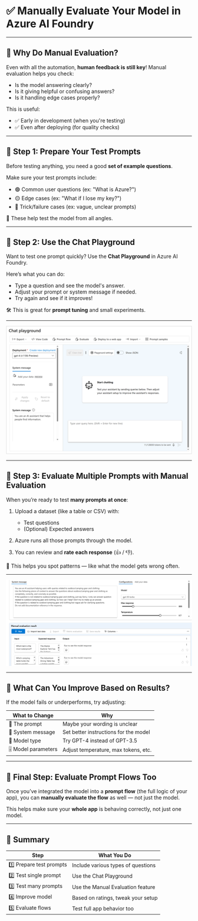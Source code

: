 # ✅ Manually Evaluate Your Model in Azure AI Foundry

---

## 🤔 Why Do Manual Evaluation?

Even with all the automation, **human feedback is still key**!
Manual evaluation helps you check:

- Is the model answering clearly?
- Is it giving helpful or confusing answers?
- Is it handling edge cases properly?

This is useful:

- ✅ Early in development (when you're testing)
- ✅ Even after deploying (for quality checks)

---

## 🧪 Step 1: Prepare Your Test Prompts

Before testing anything, you need a good **set of example questions**.

Make sure your test prompts include:

- 🟢 Common user questions (ex: "What is Azure?")
- 🟡 Edge cases (ex: "What if I lose my key?")
- 🔴 Trick/failure cases (ex: vague, unclear prompts)

📌 These help test the model from all angles.

---

## 💬 Step 2: Use the Chat Playground

Want to test one prompt quickly? Use the **Chat Playground** in Azure AI Foundry.

Here’s what you can do:

- Type a question and see the model's answer.
- Adjust your prompt or system message if needed.
- Try again and see if it improves!

🛠️ This is great for **prompt tuning** and small experiments.

---

![ChatPlayground](images/ChatPlayground.png)

---

## 📄 Step 3: Evaluate Multiple Prompts with Manual Evaluation

When you’re ready to test **many prompts at once**:

1. Upload a dataset (like a table or CSV) with:

   - Test questions
   - (Optional) Expected answers

2. Azure runs all those prompts through the model.

3. You can review and **rate each response** (👍 / 👎).

🎯 This helps you spot patterns — like what the model gets wrong often.

---

![manual-evaluation-for-multiple-prompts](images/manual-evaluation-for-multiple-prompts.png)

---

## 🧠 What Can You Improve Based on Results?

If the model fails or underperforms, try adjusting:

| What to Change      | Why                                   |
| ------------------- | ------------------------------------- |
| 🔧 The prompt       | Maybe your wording is unclear         |
| 🧾 System message   | Set better instructions for the model |
| 🤖 Model type       | Try GPT-4 instead of GPT-3.5          |
| 🎚️ Model parameters | Adjust temperature, max tokens, etc.  |

---

## 🔁 Final Step: Evaluate Prompt Flows Too

Once you’ve integrated the model into a **prompt flow** (the full logic of your app), you can **manually evaluate the flow** as well — not just the model.

This helps make sure your **whole app** is behaving correctly, not just one model.

---

## 📝 Summary

| Step                    | What You Do                        |
| ----------------------- | ---------------------------------- |
| 1️⃣ Prepare test prompts | Include various types of questions |
| 2️⃣ Test single prompt   | Use the Chat Playground            |
| 3️⃣ Test many prompts    | Use the Manual Evaluation feature  |
| 4️⃣ Improve model        | Based on ratings, tweak your setup |
| 5️⃣ Evaluate flows       | Test full app behavior too         |
